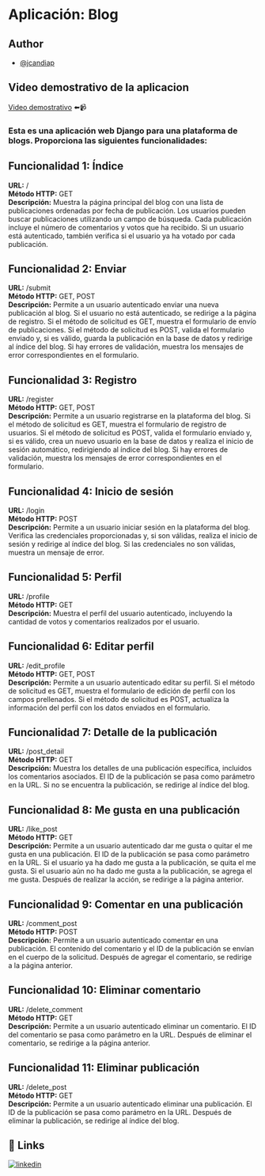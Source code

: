 # Aplicación: Blog

## Author
- [@jcandiap](https://github.com/jcandiap)

## Video demostrativo de la aplicacion
[Video demostrativo](https://youtu.be/Lp_RtEyuyMo) ⬅️📹

### Esta es una aplicación web Django para una plataforma de blogs. Proporciona las siguientes funcionalidades:

## Funcionalidad 1: Índice

**URL:** /  
**Método HTTP:** GET  
**Descripción:** Muestra la página principal del blog con una lista de publicaciones ordenadas por fecha de publicación. Los usuarios pueden buscar publicaciones utilizando un campo de búsqueda. Cada publicación incluye el número de comentarios y votos que ha recibido. Si un usuario está autenticado, también verifica si el usuario ya ha votado por cada publicación.

## Funcionalidad 2: Enviar

**URL:** /submit  
**Método HTTP:** GET, POST  
**Descripción:** Permite a un usuario autenticado enviar una nueva publicación al blog. Si el usuario no está autenticado, se redirige a la página de registro. Si el método de solicitud es GET, muestra el formulario de envío de publicaciones. Si el método de solicitud es POST, valida el formulario enviado y, si es válido, guarda la publicación en la base de datos y redirige al índice del blog. Si hay errores de validación, muestra los mensajes de error correspondientes en el formulario.

## Funcionalidad 3: Registro

**URL:** /register  
**Método HTTP:** GET, POST  
**Descripción:** Permite a un usuario registrarse en la plataforma del blog. Si el método de solicitud es GET, muestra el formulario de registro de usuarios. Si el método de solicitud es POST, valida el formulario enviado y, si es válido, crea un nuevo usuario en la base de datos y realiza el inicio de sesión automático, redirigiendo al índice del blog. Si hay errores de validación, muestra los mensajes de error correspondientes en el formulario.

## Funcionalidad 4: Inicio de sesión

**URL:** /login  
**Método HTTP:** POST  
**Descripción:** Permite a un usuario iniciar sesión en la plataforma del blog. Verifica las credenciales proporcionadas y, si son válidas, realiza el inicio de sesión y redirige al índice del blog. Si las credenciales no son válidas, muestra un mensaje de error.

## Funcionalidad 5: Perfil

**URL:** /profile  
**Método HTTP:** GET  
**Descripción:** Muestra el perfil del usuario autenticado, incluyendo la cantidad de votos y comentarios realizados por el usuario.

## Funcionalidad 6: Editar perfil

**URL:** /edit_profile  
**Método HTTP:** GET, POST  
**Descripción:** Permite a un usuario autenticado editar su perfil. Si el método de solicitud es GET, muestra el formulario de edición de perfil con los campos prellenados. Si el método de solicitud es POST, actualiza la información del perfil con los datos enviados en el formulario.

## Funcionalidad 7: Detalle de la publicación

**URL:** /post_detail  
**Método HTTP:** GET  
**Descripción:** Muestra los detalles de una publicación específica, incluidos los comentarios asociados. El ID de la publicación se pasa como parámetro en la URL. Si no se encuentra la publicación, se redirige al índice del blog.

## Funcionalidad 8: Me gusta en una publicación

**URL:** /like_post  
**Método HTTP:** GET  
**Descripción:** Permite a un usuario autenticado dar me gusta o quitar el me gusta en una publicación. El ID de la publicación se pasa como parámetro en la URL. Si el usuario ya ha dado me gusta a la publicación, se quita el me gusta. Si el usuario aún no ha dado me gusta a la publicación, se agrega el me gusta. Después de realizar la acción, se redirige a la página anterior.

## Funcionalidad 9: Comentar en una publicación

**URL:** /comment_post  
**Método HTTP:** POST  
**Descripción:** Permite a un usuario autenticado comentar en una publicación. El contenido del comentario y el ID de la publicación se envían en el cuerpo de la solicitud. Después de agregar el comentario, se redirige a la página anterior.

## Funcionalidad 10: Eliminar comentario

**URL:** /delete_comment  
**Método HTTP:** GET  
**Descripción:** Permite a un usuario autenticado eliminar un comentario. El ID del comentario se pasa como parámetro en la URL. Después de eliminar el comentario, se redirige a la página anterior.

## Funcionalidad 11: Eliminar publicación

**URL:** /delete_post  
**Método HTTP:** GET  
**Descripción:** Permite a un usuario autenticado eliminar una publicación. El ID de la publicación se pasa como parámetro en la URL. Después de eliminar la publicación, se redirige al índice del blog.

## 🔗 Links
[![linkedin](https://img.shields.io/badge/linkedin-0A66C2?style=for-the-badge&logo=linkedin&logoColor=white)](https://www.linkedin.com/in/jcandiap/)